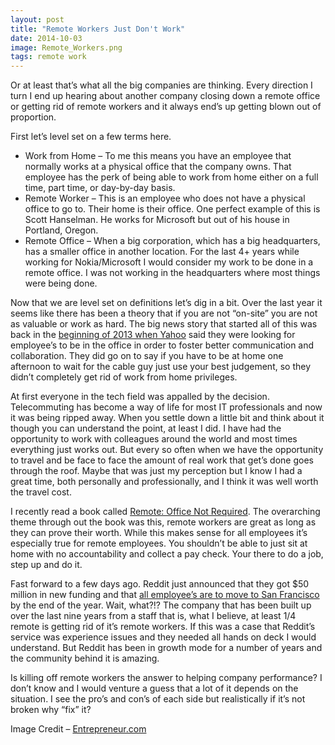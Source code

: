 ```yaml
---
layout: post
title: "Remote Workers Just Don't Work"
date: 2014-10-03
image: Remote_Workers.png
tags: remote work
---
```


Or at least that’s what all the big companies are thinking. Every direction I turn I end up hearing about another company closing down a remote office or getting rid of remote workers and it always end’s up getting blown out of proportion.

First let’s level set on a few terms here.

- Work from Home – To me this means you have an employee that normally works at a physical office that the company owns. That employee has the perk of being able to work from home either on a full time, part time, or day-by-day basis.
- Remote Worker – This is an employee who does not have a physical office to go to. Their home is their office. One perfect example of this is Scott Hanselman. He works for Microsoft but out of his house in Portland, Oregon.
- Remote Office – When a big corporation, which has a big headquarters, has a smaller office in another location. For the last 4+ years while working for Nokia/Microsoft I would consider my work to be done in a remote office. I was not working in the headquarters where most things were being done.

Now that we are level set on definitions let’s dig in a bit. Over the last year it seems like there has been a theory that if you are not “on-site” you are not as valuable or work as hard. The big news story that started all of this was back in the [beginning of 2013 when Yahoo](http://money.cnn.com/2013/02/25/technology/yahoo-work-from-home/) said they were looking for employee’s to be in the office in order to foster better communication and collaboration. They did go on to say if you have to be at home one afternoon to wait for the cable guy just use your best judgement, so they didn’t completely get rid of work from home privileges.

At first everyone in the tech field was appalled by the decision. Telecommuting has become a way of life for most IT professionals and now it was being ripped away. When you settle down a little bit and think about it though you can understand the point, at least I did. I have had the opportunity to work with colleagues around the world and most times everything just works out. But every so often when we have the opportunity to travel and be face to face the amount of real work that get’s done goes through the roof. Maybe that was just my perception but I know I had a great time, both personally and professionally, and I think it was well worth the travel cost.

I recently read a book called [Remote: Office Not Required](http://www.amazon.com/Remote-Office-Required-Jason-Fried-ebook/dp/B00C0ALZ0W/ref=sr_1_1?ie=UTF8&qid=1412347341&sr=8-1&keywords=remote+book). The overarching theme through out the book was this, remote workers are great as long as they can prove their worth. While this makes sense for all employees it’s especially true for remote employees. You shouldn’t be able to just sit at home with no accountability and collect a pay check. Your there to do a job, step up and do it.

Fast forward to a few days ago. Reddit just announced that they got $50 million in new funding and that [all employee’s are to move to San Francisco](http://venturebeat.com/2014/10/01/after-raising-50m-reddit-forces-remote-workers-to-relocate-to-sf-or-get-fired/) by the end of the year. Wait, what?!? The company that has been built up over the last nine years from a staff that is, what I believe, at least 1/4 remote is getting rid of it’s remote workers. If this was a case that Reddit’s service was experience issues and they needed all hands on deck I would understand. But Reddit has been in growth mode for a number of years and the community behind it is amazing.

Is killing off remote workers the answer to helping company performance? I don’t know and I would venture a guess that a lot of it depends on the situation. I see the pro’s and con’s of each side but realistically if it’s not broken why “fix” it?

Image Credit – [Entrepreneur.com](http://www.entrepreneur.com/topic/telecommuting)
